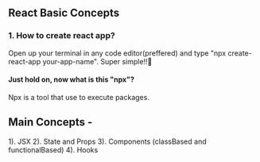 ## React Basic Concepts 

### 1. How to create react app?
Open up your terminal in any code editor(preffered) and type "npx create-react-app your-app-name". Super simple!!🎉

#### Just hold on, now what is this "npx"?
Npx is a tool that use to execute packages.

## Main Concepts -
1). JSX
2). State and Props
3). Components (classBased and functionalBased)
4). Hooks


